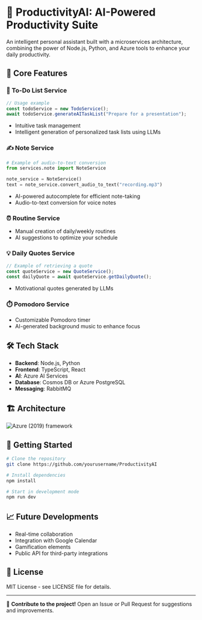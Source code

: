# 🚀 **ProductivityAI**: AI-Powered Productivity Suite

An intelligent personal assistant built with a microservices architecture, combining the power of Node.js, Python, and Azure tools to enhance your daily productivity.

## 🌟 Core Features

### 📝 To-Do List Service

```typescript
// Usage example
const todoService = new TodoService();
await todoService.generateAITaskList("Prepare for a presentation");
```

- Intuitive task management
- Intelligent generation of personalized task lists using LLMs

### ✍️ Note Service

```python
# Example of audio-to-text conversion
from services.note import NoteService

note_service = NoteService()
text = note_service.convert_audio_to_text("recording.mp3")
```

- AI-powered autocomplete for efficient note-taking
- Audio-to-text conversion for voice notes

### ⏰ Routine Service

- Manual creation of daily/weekly routines
- AI suggestions to optimize your schedule

### 💡 Daily Quotes Service

```javascript
// Example of retrieving a quote
const quoteService = new QuoteService();
const dailyQuote = await quoteService.getDailyQuote();
```

- Motivational quotes generated by LLMs

### ⏱️ Pomodoro Service

- Customizable Pomodoro timer
- AI-generated background music to enhance focus

## 🛠️ Tech Stack

- **Backend**: Node.js, Python
- **Frontend**: TypeScript, React
- **AI**: Azure AI Services
- **Database**: Cosmos DB or Azure PostgreSQL
- **Messaging**: RabbitMQ

## 🏗️ Architecture

![Azure (2019) framework](https://github.com/user-attachments/assets/b15d956e-3cfa-4169-9a29-979516ac48b0)


## 🚀 Getting Started

```bash
# Clone the repository
git clone https://github.com/yourusername/ProductivityAI

# Install dependencies
npm install

# Start in development mode
npm run dev
```

## 📈 Future Developments

- Real-time collaboration
- Integration with Google Calendar
- Gamification elements
- Public API for third-party integrations

## 📄 License

MIT License - see LICENSE file for details.

---

🌟 **Contribute to the project!** Open an Issue or Pull Request for suggestions and improvements.
